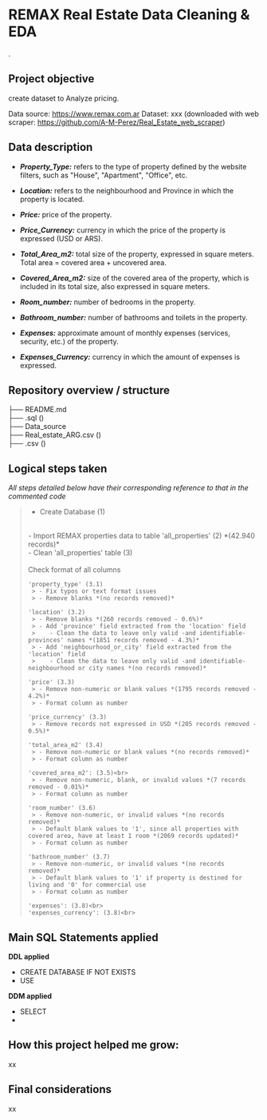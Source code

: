 # REMAX Real Estate Data Cleaning & EDA

.

## Project objective

create dataset to Analyze pricing.

Data source: https://www.remax.com.ar
Dataset: xxx
(downloaded with web scraper: https://github.com/A-M-Perez/Real_Estate_web_scraper)

## Data description

- ***Property_Type:*** refers to the type of property defined by the website filters, such as "House", "Apartment", "Office", etc.

- ***Location:*** refers to the neighbourhood and Province in which the property is located.

- ***Price:*** price of the property.

- ***Price_Currency:*** currency in which the price of the property is expressed (USD or ARS).

- ***Total_Area_m2:*** total size of the property, expressed in square meters. Total area = covered area + uncovered area.

- ***Covered_Area_m2:*** size of the covered area of the property, which is included in its total size, also expressed in square meters.

- ***Room_number:*** number of bedrooms in the property.

- ***Bathroom_number:*** number of bathrooms and toilets in the property.

- ***Expenses:*** approximate amount of monthly expenses (services, security, etc.) of the property.

- ***Expenses_Currency:*** currency in which the amount of expenses is expressed.

## Repository overview / structure

├── README.md\
├── .sql ()\
├── Data_source\
    ├── Real_estate_ARG.csv ()\
    ├── .csv ()

## Logical steps taken

*All steps detailed below have their corresponding reference to that in the commented code*

>- Create Database (1)
><br>
>- Import REMAX properties data to table 'all_properties' (2) *(42.940 records)*
><br>
>- Clean 'all_properties' table (3)<br><br>
>     Check format of all columns<br>
>
>     'property_type' (3.1)
>      > - Fix typos or text format issues
>      > - Remove blanks *(no records removed)*
>
>     'location' (3.2)
>      > - Remove blanks *(260 records removed - 0.6%)*
>      > - Add 'province' field extracted from the 'location' field
>      >    - Clean the data to leave only valid -and identifiable- provinces' names *(1851 records removed - 4.3%)*
>      > - Add 'neighbourhood_or_city' field extracted from the 'location' field
>      >    - Clean the data to leave only valid -and identifiable- neighbourhood or city names *(no records removed)*
>
>     'price' (3.3)
>      > - Remove non-numeric or blank values *(1795 records removed - 4.2%)*
>      > - Format column as number
>
>     'price_currency' (3.3)
>      > - Remove records not expressed in USD *(205 records removed - 0.5%)*
>
>     'total_area_m2' (3.4)
>      > - Remove non-numeric or blank values *(no records removed)*
>      > - Format column as number 
>
>     'covered_area_m2': (3.5)<br>
>      > - Remove non-numeric, blank, or invalid values *(7 records removed - 0.01%)*
>      > - Format column as number
>
>     'room_number' (3.6)
>      > - Remove non-numeric, or invalid values *(no records removed)*
>      > - Default blank values to '1', since all properties with covered area, have at least 1 room *(2069 records updated)*
>      > - Format column as number
>
>     'bathroom_number' (3.7)
>      > - Remove non-numeric, or invalid values *(no records removed)*
>      > - Default blank values to '1' if property is destined for living and '0' for commercial use 
>      > - Format column as number
>
>     'expenses': (3.8)<br>
>     'expenses_currency': (3.8)<br>

## Main SQL Statements applied

**DDL applied**
- CREATE DATABASE IF NOT EXISTS
- USE

**DDM applied**
- SELECT
- 

## How this project helped me grow:

xx

## Final considerations

xx